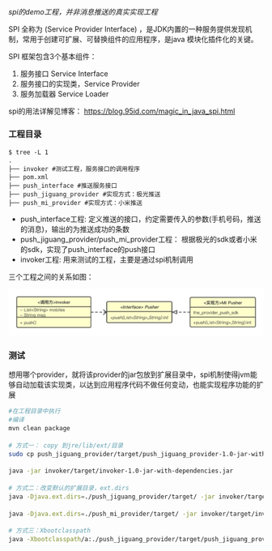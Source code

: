 *spi的demo工程，并非消息推送的真实实现工程*

SPI 全称为 (Service Provider Interface) ，是JDK内置的一种服务提供发现机制，常用于创建可扩展、可替换组件的应用程序，是java 模块化插件化的关键。

SPI 框架包含3个基本组件：

1. 服务接口 Service Interface
2. 服务接口的实现类，Service Provider
3. 服务加载器 Service Loader

spi的用法详解见博客： https://blog.95id.com/magic_in_java_spi.html

### 工程目录


```shell
$ tree -L 1
.
├── invoker #测试工程，服务接口的调用程序
├── pom.xml
├── push_interface #推送服务接口
├── push_jiguang_provider #实现方式：极光推送
├── push_mi_provider #实现方式：小米推送
```

- push_interface工程: 定义推送的接口，约定需要传入的参数(手机号码，推送的消息)，输出的为推送成功的条数
- push_jiguang_provider/push_mi_provider工程： 根据极光的sdk或者小米的sdk，实现了push_interface的push接口
- invoker工程: 用来测试的工程，主要是通过spi机制调用

三个工程之间的关系如图：

![](spi-pusher.png)

### 测试

想用哪个provider，就将该provider的jar包放到扩展目录中，spi机制使得jvm能够自动加载该实现类，以达到应用程序代码不做任何变动，也能实现程序功能的扩展

```bash
#在工程目录中执行
#编译
mvn clean package

# 方式一： copy 到jre/lib/ext/目录
sudo cp push_jiguang_provider/target/push_jiguang_provider-1.0-jar-with-dependencies.jar ${JAVA_HOME}/jre/lib/ext/

java -jar invoker/target/invoker-1.0-jar-with-dependencies.jar

# 方式二：改变默认的扩展目录，ext.dirs 
java -Djava.ext.dirs=./push_jiguang_provider/target/ -jar invoker/target/invoker-1.0-jar-with-dependencies.jar

java -Djava.ext.dirs=./push_mi_provider/target/ -jar invoker/target/invoker-1.0-jar-with-dependencies.jar

# 方式三：Xbootclasspath 
java -Xbootclasspath/a:./push_jiguang_provider/target/push_jiguang_provider-1.0-jar-with-dependencies.jar -jar invoker/target/invoker-1.0-jar-with-dependencies.jar
```